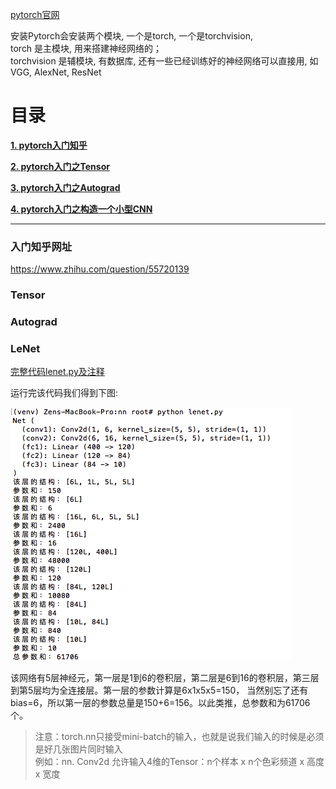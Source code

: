 [pytorch官网](https://pytorch.org/)

安装Pytorch会安装两个模块, 一个是torch, 一个是torchvision, <br>
torch 是主模块, 用来搭建神经网络的；<br>
torchvision 是辅模块, 有数据库, 还有一些已经训练好的神经网络可以直接用, 如VGG, AlexNet, ResNet<br>

# 目录

[**1. pytorch入门知乎**](#入门知乎网址)

[**2. pytorch入门之Tensor**](#tensor)

[**3. pytorch入门之Autograd**](#autograd)

[**4. pytorch入门之构造一个小型CNN**](#lenet)


---

### 入门知乎网址

https://www.zhihu.com/question/55720139

### Tensor


### Autograd


### LeNet

[完整代码lenet.py及注释](lenet.py)

运行完该代码我们得到下图:

![pic1](pic1.png)

该网络有5层神经元，第一层是1到6的卷积层，第二层是6到16的卷积层，第三层到第5层均为全连接层。第一层的参数计算是6x1x5x5=150，
当然别忘了还有bias=6，所以第一层的参数总量是150+6=156。以此类推，总参数和为61706个。

> 注意：torch.nn只接受mini-batch的输入，也就是说我们输入的时候是必须是好几张图片同时输入<br>
> 例如：nn. Conv2d 允许输入4维的Tensor：n个样本 x n个色彩频道 x 高度 x 宽度<br>

